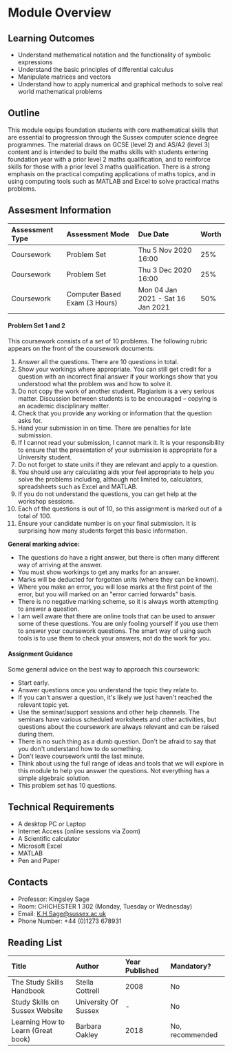 # Module Overview

## Learning Outcomes

* Understand mathematical notation and the functionality of symbolic expressions
* Understand the basic principles of differential calculus
* Manipulate matrices and vectors
* Understand how to apply numerical and graphical methods to solve real world mathematical problems

## Outline

This module equips foundation students with core mathematical skills that are essential to progression through the Sussex computer science degree programmes. The material draws on GCSE \(level 2\) and AS/A2 \(level 3\) content and is intended to build the maths skills with students entering foundation year with a prior level 2 maths qualification, and to reinforce skills for those with a prior level 3 maths qualification. There is a strong emphasis on the practical computing applications of maths topics, and in using computing tools such as MATLAB and Excel to solve practical maths problems.

## Assesment Information

| Assessment Type | Assessment Mode | Due Date | Worth |
| :--- | :--- | :--- | :--- |
| Coursework | Problem Set | Thu 5 Nov 2020 16:00 | 25% |
| Coursework | Problem Set | Thu 3 Dec 2020 16:00 | 25% |
| Coursework | Computer Based Exam \(3 Hours\) | Mon 04 Jan 2021 - Sat 16 Jan 2021 | 50% |

#### Problem Set 1 and 2

This coursework consists of a set of 10 problems. The following rubric appears on the front of the coursework documents:

1. Answer all the questions. There are 10 questions in total.
2. Show your workings where appropriate. You can still get credit for a question with an incorrect final answer if your workings show that you understood what the problem was and how to solve it.
3. Do not copy the work of another student. Plagiarism is a very serious matter. Discussion between students is to be encouraged – copying is an academic disciplinary matter.
4. Check that you provide any working or information that the question asks for.
5. Hand your submission in on time. There are penalties for late submission.
6. If I cannot read your submission, I cannot mark it. It is your responsibility to ensure that the presentation of your submission is appropriate for a University student.
7. Do not forget to state units if they are relevant and apply to a question.
8. You should use any calculating aids your feel appropriate to help you solve the problems including, although not limited to, calculators, spreadsheets such as Excel and MATLAB.
9. If you do not understand the questions, you can get help at the workshop sessions.
10. Each of the questions is out of 10, so this assignment is marked out of a total of 100.
11. Ensure your candidate number is on your final submission. It is surprising how many students forget this basic information.

**General marking advice:**

* The questions do have a right answer, but there is often many different way of arriving at the answer.
* You must show workings to get any marks for an answer. 
* Marks will be deducted for forgotten units \(where they can be known\).
* Where you make an error, you will lose marks at the first point of the error, but you will marked on an "error carried forwards" basis.
* There is no negative marking scheme, so it is always worth attempting to answer a question.
* I am well aware that there are online tools that can be used to answer some of these questions. You are only fooling yourself if you use them to answer your coursework questions. The smart way of using such tools is to use them to check your answers, not do the work for you.

#### Assignment Guidance

Some general advice on the best way to approach this coursework:

* Start early.
* Answer questions once you understand the topic they relate to. 
* If you can't answer a question, it's likely we just haven't reached the relevant topic yet.
* Use the seminar/support sessions and other help channels.  The seminars have various scheduled worksheets and other activities, but questions about the coursework are always relevant and can be raised during them.
* There is no such thing as a dumb question. Don't be afraid to say that you don't understand how to do something.
* Don't leave coursework until the last minute.
* Think about using the full range of ideas and tools that we will explore in this module to help you answer the questions. Not everything has a simple algebraic solution.
* This problem set has 10 questions. 

## Technical Requirements

* A desktop PC or Laptop
* Internet Access \(online sessions via Zoom\)
* A Scientific calculator
* Microsoft Excel
* MATLAB
* Pen and Paper

## Contacts

* Professor: Kingsley Sage
* Room: CHICHESTER 1 302 \(Monday, Tuesday or Wednesday\) 
* Email: K.H.Sage@sussex.ac.uk
* Phone Number: +44 \(0\)1273 678931

## Reading List

| Title | Author | Year Published | Mandatory? |
| :--- | :--- | :--- | :--- |
| The Study Skills Handbook | Stella Cottrell | 2008 | No |
| Study Skills on Sussex Website | University Of Sussex | - | No |
| Learning How to Learn \(Great book\) | Barbara Oakley | 2018 | No, recommended |














